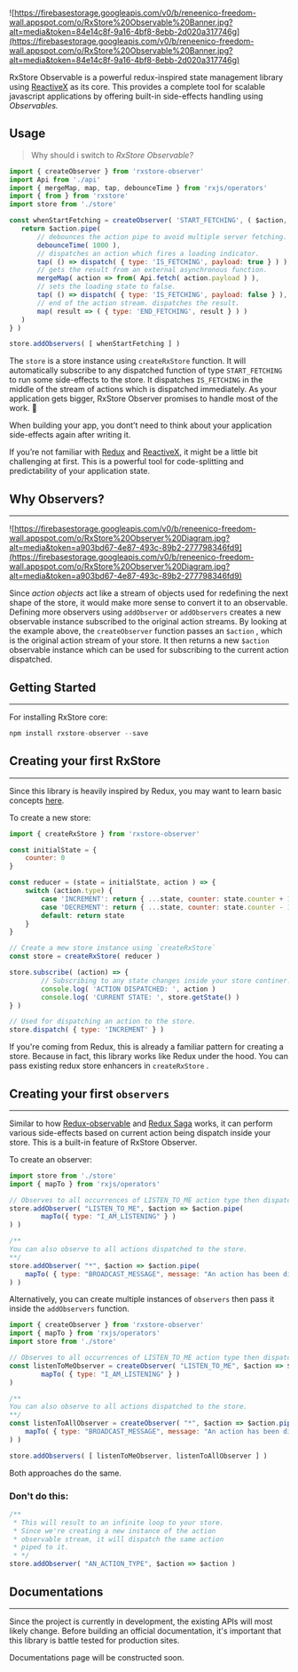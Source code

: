 ![https://firebasestorage.googleapis.com/v0/b/reneenico-freedom-wall.appspot.com/o/RxStore%20Observable%20Banner.jpg?alt=media&token=84e14c8f-9a16-4bf8-8ebb-2d020a317746g](https://firebasestorage.googleapis.com/v0/b/reneenico-freedom-wall.appspot.com/o/RxStore%20Observable%20Banner.jpg?alt=media&token=84e14c8f-9a16-4bf8-8ebb-2d020a317746g)

RxStore Observable is a powerful redux-inspired state management library using [ReactiveX](http://reactivex.io/) as its core. This provides a complete tool for scalable javascript applications by offering built-in side-effects handling using *Observables.*

## Usage

> Why should i switch to *RxStore Observable?*

```jsx
import { createObserver } from 'rxstore-observer'
import Api from './api'
import { mergeMap, map, tap, debounceTime } from 'rxjs/operators'
import { from } from 'rxstore'
import store from './store'

const whenStartFetching = createObserver( 'START_FETCHING', ( $action, getState, dispatch ) => {
   return $action.pipe(
       // debounces the action pipe to avoid multiple server fetching.
       debounceTime( 1000 ),
       // dispatches an action which fires a loading indicator.
       tap( () => dispatch( { type: 'IS_FETCHING', payload: true } ) ),
       // gets the result from an external asynchronous function.
       mergeMap( action => from( Api.fetch( action.payload ) ),
       // sets the loading state to false.
       tap( () => dispatch( { type: 'IS_FETCHING', payload: false } ),
       // end of the action stream. dispatches the result.
       map( result => ( { type: 'END_FETCHING', result } ) )
   )
} )

store.addObservers( [ whenStartFetching ] )
```

The `store` is a store instance using `createRxStore` function. It will automatically subscribe to any dispatched function of type `START_FETCHING` to run some side-effects to the store. It dispatches `IS_FETCHING` in the middle of the stream of actions which is dispatched immediately. As your application gets bigger, RxStore Observer promises to handle most of the work. 🎊

When building your app, you dont’t need to think about your application side-effects again after writing it.

If you’re not familiar with [Redux](https://redux.js.org/) and [ReactiveX](http://reactivex.io/), it might be a little bit challenging at first. This is a powerful tool for code-splitting and predictability of your application state.

## Why Observers?

---

![https://firebasestorage.googleapis.com/v0/b/reneenico-freedom-wall.appspot.com/o/RxStore%20Observer%20Diagram.jpg?alt=media&token=a903bd67-4e87-493c-89b2-277798346fd9](https://firebasestorage.googleapis.com/v0/b/reneenico-freedom-wall.appspot.com/o/RxStore%20Observer%20Diagram.jpg?alt=media&token=a903bd67-4e87-493c-89b2-277798346fd9)

Since *action objects* act like a stream of objects used for redefining the next shape of the store, it would make more sense to convert it to an observable. Defining more observers using `addObserver` or `addObservers` creates a new observable instance subscribed to the original action streams. By looking at the example above, the `createObserver` function passes an `$action` , which is the original action stream of your store. It then returns a new `$action` observable instance which can be used for subscribing to the current action dispatched. 

## Getting Started

---

For installing RxStore core:

```jsx
npm install rxstore-observer --save
```

## Creating your first RxStore

---

Since this library is heavily inspired by Redux, you may want to learn basic concepts [here](https://redux.js.org/tutorials/essentials/part-1-overview-concepts).

To create a new store:

```jsx
import { createRxStore } from 'rxstore-observer'

const initialState = {
	counter: 0
}

const reducer = (state = initialState, action ) => {
	switch (action.type) {
		case 'INCREMENT': return { ...state, counter: state.counter + 1 }
		case 'DECREMENT': return { ...state, counter: state.counter - 1 }
		default: return state
	}
}

// Create a mew store instance using `createRxStore`
const store = createRxStore( reducer )

store.subscribe( (action) => {
		// Subscribing to any state changes inside your store continer.
		console.log( 'ACTION DISPATCHED: ', action )
		console.log( 'CURRENT STATE: ', store.getState() ) 
} )

// Used for dispatching an action to the store.
store.dispatch( { type: 'INCREMENT' } )
```

If you're coming from Redux, this is already a familiar pattern for creating a store. Because in fact, this library works like Redux under the hood. You can pass existing redux store enhancers in `createRxStore` .

## Creating your first `observers`

---

Similar to how [Redux-observable](https://redux-observable.js.org/) and [Redux Saga](https://redux-saga.js.org/) works, it can perform various side-effects based on current action being dispatch inside your store. This is a built-in feature of RxStore Observer.

To create an observer:

```jsx
import store from './store'
import { mapTo } from 'rxjs/operators'

// Observes to all occurrences of LISTEN_TO_ME action type then dispatch I_AM_LISTENING.
store.addObserver( "LISTEN_TO_ME", $action => $action.pipe(
		mapTo({ type: "I_AM_LISTENING" } )
) )

/** 
You can also observe to all actions dispatched to the store.
**/
store.addObserver( "*", $action => $action.pipe(
    mapTo( { type: "BROADCAST_MESSAGE", message: "An action has been dispatched." } )
) ) 

```

Alternatively, you can create multiple instances of `observers` then pass it inside the `addObservers` function.

```jsx
import { createObserver } from 'rxstore-observer'
import { mapTo } from 'rxjs/operators'
import store from './store'

// Observes to all occurrences of LISTEN_TO_ME action type then dispatch I_AM_LISTENING.
const listenToMeObserver = createObserver( "LISTEN_TO_ME", $action => $action.pipe(
		mapTo( { type: "I_AM_LISTENING" } )
) 

/** 
You can also observe to all actions dispatched to the store.
**/
const listenToAllObserver = createObserver( "*", $action => $action.pipe(
    mapTo( { type: "BROADCAST_MESSAGE", message: "An action has been dispatched." } )
) ) 

store.addObservers( [ listenToMeObserver, listenToAllObserver ] )
```

Both approaches do the same. 

### Don't do this:
```javascript
/**
 * This will result to an infinite loop to your store.
 * Since we're creating a new instance of the action
 * observable stream, it will dispatch the same action
 * piped to it. 
 * */
store.addObserver( "AN_ACTION_TYPE", $action => $action )
```


## Documentations

---

Since the project is currently in development, the existing APIs will most likely change. Before building an official documentation, it's important that this library is battle tested for production sites.

Documentations page will be constructed soon.